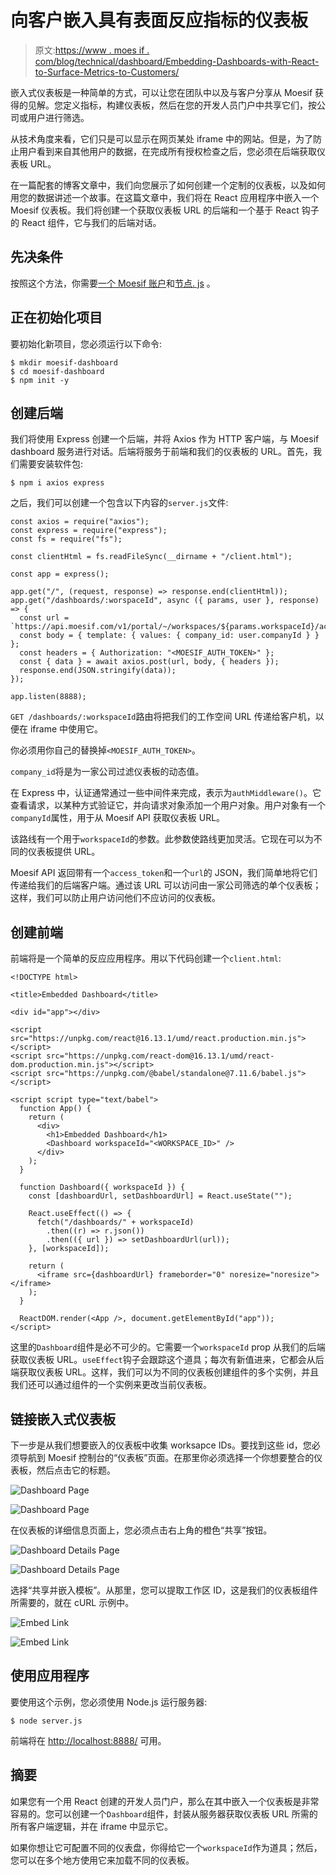 # 向客户嵌入具有表面反应指标的仪表板

> 原文:[https://www . moes if . com/blog/technical/dashboard/Embedding-Dashboards-with-React-to-Surface-Metrics-to-Customers/](https://www.moesif.com/blog/technical/dashboard/Embedding-Dashboards-with-React-to-Surface-Metrics-to-Customers/)

嵌入式仪表板是一种简单的方式，可以让您在团队中以及与客户分享从 Moesif 获得的见解。您定义指标，构建仪表板，然后在您的开发人员门户中共享它们，按公司或用户进行筛选。

从技术角度来看，它们只是可以显示在网页某处 iframe 中的网站。但是，为了防止用户看到来自其他用户的数据，在完成所有授权检查之后，您必须在后端获取仪表板 URL。

在一篇配套的博客文章中，我们向您展示了如何创建一个定制的仪表板，以及如何用您的数据讲述一个故事。在这篇文章中，我们将在 React 应用程序中嵌入一个 Moesif 仪表板。我们将创建一个获取仪表板 URL 的后端和一个基于 React 钩子的 React 组件，它与我们的后端对话。

## 先决条件

按照这个方法，你需要[一个 Moesif 账户](https://www.moesif.com/wrap?onboard=true)和[节点. js](https://nodejs.org/en/) 。

## 正在初始化项目

要初始化新项目，您必须运行以下命令:

```
$ mkdir moesif-dashboard
$ cd moesif-dashboard
$ npm init -y 
```

## 创建后端

我们将使用 Express 创建一个后端，并将 Axios 作为 HTTP 客户端，与 Moesif dashboard 服务进行对话。后端将服务于前端和我们的仪表板的 URL。首先，我们需要安装软件包:

```
$ npm i axios express 
```

之后，我们可以创建一个包含以下内容的`server.js`文件:

```
const axios = require("axios");
const express = require("express");
const fs = require("fs");

const clientHtml = fs.readFileSync(__dirname + "/client.html");

const app = express();

app.get("/", (request, response) => response.end(clientHtml));
app.get("/dashboards/:worspaceId", async ({ params, user }, response) => {
  const url = `https://api.moesif.com/v1/portal/~/workspaces/${params.workspaceId}/access_token`;
  const body = { template: { values: { company_id: user.companyId } } };
  const headers = { Authorization: "<MOESIF_AUTH_TOKEN>" };
  const { data } = await axios.post(url, body, { headers });
  response.end(JSON.stringify(data));
});

app.listen(8888); 
```

`GET /dashboards/:workspaceId`路由将把我们的工作空间 URL 传递给客户机，以便在 iframe 中使用它。

你必须用你自己的替换掉`<MOESIF_AUTH_TOKEN>`。

`company_id`将是为一家公司过滤仪表板的动态值。

在 Express 中，认证通常通过一些中间件来完成，表示为`authMiddleware()`。它查看请求，以某种方式验证它，并向请求对象添加一个用户对象。用户对象有一个`companyId`属性，用于从 Moesif API 获取仪表板 URL。

该路线有一个用于`workspaceId`的参数。此参数使路线更加灵活。它现在可以为不同的仪表板提供 URL。

Moesif API 返回带有一个`access_token`和一个`url`的 JSON，我们简单地将它们传递给我们的后端客户端。通过该 URL 可以访问由一家公司筛选的单个仪表板；这样，我们可以防止用户访问他们不应访问的仪表板。

## 创建前端

前端将是一个简单的反应应用程序。用以下代码创建一个`client.html`:

```
<!DOCTYPE html>

<title>Embedded Dashboard</title>

<div id="app"></div>

<script src="https://unpkg.com/react@16.13.1/umd/react.production.min.js"></script>
<script src="https://unpkg.com/react-dom@16.13.1/umd/react-dom.production.min.js"></script>
<script src="https://unpkg.com/@babel/standalone@7.11.6/babel.js"></script>

<script script type="text/babel">
  function App() {
    return (
      <div>
        <h1>Embedded Dashboard</h1>
        <Dashboard workspaceId="<WORKSPACE_ID>" />
      </div>
    );
  }

  function Dashboard({ workspaceId }) {
    const [dashboardUrl, setDashboardUrl] = React.useState("");

    React.useEffect(() => {
      fetch("/dashboards/" + workspaceId)
        .then((r) => r.json())
        .then(({ url }) => setDashboardUrl(url));
    }, [workspaceId]);

    return (
      <iframe src={dashboardUrl} frameborder="0" noresize="noresize"></iframe>
    );
  }

  ReactDOM.render(<App />, document.getElementById("app"));
</script> 
```

这里的`Dashboard`组件是必不可少的。它需要一个`workspaceId` prop 从我们的后端获取仪表板 URL。`useEffect`钩子会跟踪这个道具；每次有新值进来，它都会从后端获取仪表板 URL。这样，我们可以为不同的仪表板创建组件的多个实例，并且我们还可以通过组件的一个实例来更改当前仪表板。

## 链接嵌入式仪表板

下一步是从我们想要嵌入的仪表板中收集 worksapce IDs。要找到这些 id，您必须导航到 Moesif 控制台的“仪表板”页面。在那里你必须选择一个你想要整合的仪表板，然后点击它的标题。

<noscript><img src="../Images/f300b952caa9588f0f2b2371e7ed05bb.png" width="" alt="Dashboard Page" title="" class="" data-original-src="https://blog.moesif.com/images/posts/technical/react-dashboards/dashboard_1.JPG"/></noscript>

![Dashboard Page](../Images/f300b952caa9588f0f2b2371e7ed05bb.png)

在仪表板的详细信息页面上，您必须点击右上角的橙色“共享”按钮。

<noscript><img src="../Images/55eb3ad8dbd422f9ea9360c955417295.png" width="" alt="Dashboard Details Page" title="" class="" data-original-src="https://blog.moesif.com/images/posts/technical/react-dashboards/dashboard_2.JPG"/></noscript>

![Dashboard Details Page](../Images/55eb3ad8dbd422f9ea9360c955417295.png)

选择“共享并嵌入模板”。从那里，您可以提取工作区 ID，这是我们的仪表板组件所需要的，就在 cURL 示例中。

<noscript><img src="../Images/f7701d8741671954ebec13991a492dda.png" width="" alt="Embed Link" title="" class="" data-original-src="https://blog.moesif.com/images/posts/technical/react-dashboards/dashboard_3.JPG"/></noscript>

![Embed Link](../Images/f7701d8741671954ebec13991a492dda.png)

## 使用应用程序

要使用这个示例，您必须使用 Node.js 运行服务器:

```
$ node server.js 
```

前端将在 [http://localhost:8888/](http://localhost:8888/) 可用。

## 摘要

如果您有一个用 React 创建的开发人员门户，那么在其中嵌入一个仪表板是非常容易的。您可以创建一个`Dashboard`组件，封装从服务器获取仪表板 URL 所需的所有客户端逻辑，并在 iframe 中显示它。

如果你想让它可配置不同的仪表盘，你得给它一个`workspaceId`作为道具；然后，您可以在多个地方使用它来加载不同的仪表板。